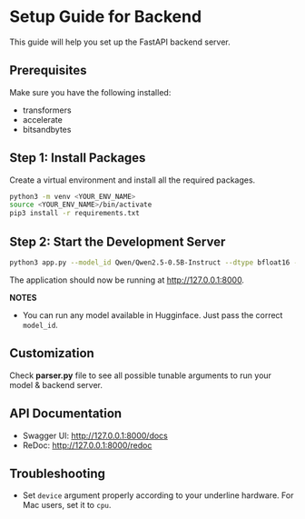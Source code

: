 # Setup Guide for Backend

This guide will help you set up the FastAPI backend server.

## Prerequisites

Make sure you have the following installed:
- transformers
- accelerate
- bitsandbytes

## Step 1: Install Packages

Create a virtual environment and install all the required packages.

```bash
python3 -m venv <YOUR_ENV_NAME>
source <YOUR_ENV_NAME>/bin/activate
pip3 install -r requirements.txt
```

## Step 2: Start the Development Server

```bash
python3 app.py --model_id Qwen/Qwen2.5-0.5B-Instruct --dtype bfloat16 --device cpu
```

The application should now be running at http://127.0.0.1:8000.

**NOTES**
- You can run any model available in Hugginface. Just pass the correct `model_id`.

## Customization
Check **parser.py** file to see all possible tunable arguments to run your model & backend server.

## API Documentation

- Swagger UI: http://127.0.0.1:8000/docs
- ReDoc: http://127.0.0.1:8000/redoc

## Troubleshooting

- Set `device` argument properly according to your underline hardware. For Mac users, set it to `cpu`. 
